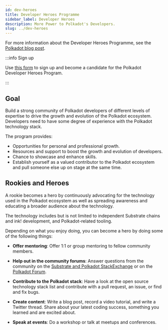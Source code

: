 ```yaml
---
id: dev-heroes
title: Developer Heroes Programme
sidebar_label: Developer Heroes
description: More Power to Polkadot's Developers.
slug: ../dev-heroes
---
```


For more information about the Developer Heroes Programme, see the
[Polkadot blog post](https://polkadot.network/blog/introducing-the-polkadot-developer-heroes-program?utm_source=twitter&utm_medium=social&utm_campaign=dhp&utm_content=tweet&utm_term=announcement).

:::info Sign up

Use [this form](https://info.polkadot.network/polkadot-developer-heroes?ref=cms.polkadot.network) to
sign up and become a candidate for the Polkadot Developer Heroes Program.

:::

## Goal

Build a strong community of Polkadot developers of different levels of expertise to drive the growth
and evolution of the Polkadot ecosystem. Developers need to have some degree of experience with the
Polkadot technology stack.

The program provides:

- Opportunities for personal and professional growth.
- Resources and support to boost the growth and evolution of developers.
- Chance to showcase and enhance skills.
- Establish yourself as a valued contributor to the Polkadot ecosystem and pull someone else up on
  stage at the same time.

## Rookies and Heroes

A rookie becomes a hero by continuously advocating for the technology used in the Polkadot ecosystem
as well as spreading awareness and educating a broader audience about the technology.

The technology includes but is not limited to independent Substrate chains and ink! development, and
Polkadot-related tooling.

Depending on what you enjoy doing, you can become a hero by doing some of the following things:

- **Offer mentoring**: Offer 1:1 or group mentoring to fellow community members.

- **Help out in the community forums**: Answer questions from the community on the
  [Substrate and Polkadot StackExchange](https://substrate.stackexchange.com/?ref=cms.polkadot.network)
  or on the [Polkadot Forum](https://forum.polkadot.network/?ref=cms.polkadot.network).

- **Contribute to the Polkadot stack**: Have a look at the open source technology stack list and
  contribute with a pull request, an issue, or find and fix bugs.

- **Create content**: Write a blog post, record a video tutorial, and write a Twitter thread. Share
  about your latest coding success, something you learned and are excited about.

- **Speak at events**: Do a workshop or talk at meetups and conferences.
